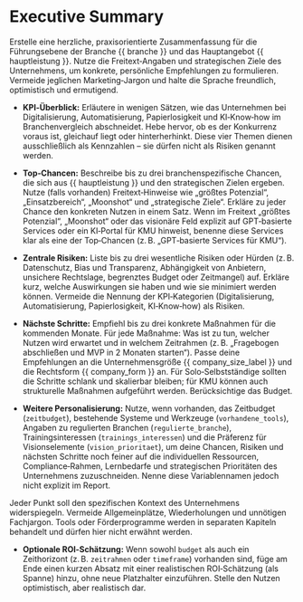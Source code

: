# Executive Summary

Erstelle eine herzliche, praxisorientierte Zusammenfassung für die Führungsebene der Branche {{ branche }} und das Hauptangebot {{ hauptleistung }}. Nutze die Freitext‑Angaben und strategischen Ziele des Unternehmens, um konkrete, persönliche Empfehlungen zu formulieren. Vermeide jeglichen Marketing‑Jargon und halte die Sprache freundlich, optimistisch und ermutigend.

* **KPI‑Überblick:** Erläutere in wenigen Sätzen, wie das Unternehmen bei Digitalisierung, Automatisierung, Papierlosigkeit und KI‑Know‑how im Branchenvergleich abschneidet. Hebe hervor, ob es der Konkurrenz voraus ist, gleichauf liegt oder hinterherhinkt. Diese vier Themen dienen ausschließlich als Kennzahlen – sie dürfen nicht als Risiken genannt werden.
* **Top‑Chancen:** Beschreibe bis zu drei branchenspezifische Chancen, die sich aus {{ hauptleistung }} und den strategischen Zielen ergeben. Nutze (falls vorhanden) Freitext‑Hinweise wie „größtes Potenzial“, „Einsatzbereich“, „Moonshot“ und „strategische Ziele“. Erkläre zu jeder Chance den konkreten Nutzen in einem Satz. 
  Wenn im Freitext „größtes Potenzial“, „Moonshot“ oder das visionäre Feld explizit auf GPT‑basierte Services oder ein KI‑Portal für KMU hinweist, benenne diese Services klar als eine der Top‑Chancen (z. B. „GPT‑basierte Services für KMU“).
* **Zentrale Risiken:** Liste bis zu drei wesentliche Risiken oder Hürden (z. B. Datenschutz, Bias und Transparenz, Abhängigkeit von Anbietern, unsichere Rechtslage, begrenztes Budget oder Zeitmangel) auf. Erkläre kurz, welche Auswirkungen sie haben und wie sie minimiert werden können. Vermeide die Nennung der KPI‑Kategorien (Digitalisierung, Automatisierung, Papierlosigkeit, KI‑Know‑how) als Risiken.
* **Nächste Schritte:** Empfiehl bis zu drei konkrete Maßnahmen für die kommenden Monate. Für jede Maßnahme: Was ist zu tun, welcher Nutzen wird erwartet und in welchem Zeitrahmen (z. B. „Fragebogen abschließen und MVP in 2 Monaten starten“). Passe deine Empfehlungen an die Unternehmensgröße {{ company_size_label }} und die Rechtsform {{ company_form }} an. Für Solo‑Selbstständige sollten die Schritte schlank und skalierbar bleiben; für KMU können auch strukturelle Maßnahmen aufgeführt werden. Berücksichtige das Budget.

* **Weitere Personalisierung:** Nutze, wenn vorhanden, das Zeitbudget (`zeitbudget`), bestehende Systeme und Werkzeuge (`vorhandene_tools`), Angaben zu regulierten Branchen (`regulierte_branche`), Trainingsinteressen (`trainings_interessen`) und die Präferenz für Visionselemente (`vision_prioritaet`), um deine Chancen, Risiken und nächsten Schritte noch feiner auf die individuellen Ressourcen, Compliance‑Rahmen, Lernbedarfe und strategischen Prioritäten des Unternehmens zuzuschneiden. Nenne diese Variablennamen jedoch nicht explizit im Report.

Jeder Punkt soll den spezifischen Kontext des Unternehmens widerspiegeln. Vermeide Allgemeinplätze, Wiederholungen und unnötigen Fachjargon. Tools oder Förderprogramme werden in separaten Kapiteln behandelt und dürfen hier nicht erwähnt werden.

* **Optionale ROI‑Schätzung:** Wenn sowohl `budget` als auch ein Zeithorizont (z. B. `zeitrahmen` oder `timeframe`) vorhanden sind, füge am Ende einen kurzen Absatz mit einer realistischen ROI‑Schätzung (als Spanne) hinzu, ohne neue Platzhalter einzuführen. Stelle den Nutzen optimistisch, aber realistisch dar.
